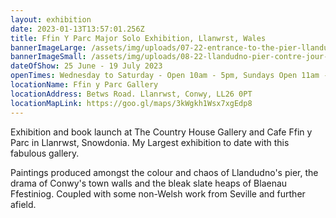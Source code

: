 ```yaml
---
layout: exhibition
date: 2023-01-13T13:57:01.256Z
title: Ffin Y Parc Major Solo Exhibition, Llanwrst, Wales
bannerImageLarge: /assets/img/uploads/07-22-entrance-to-the-pier-llandudno-24x36-.jpg
bannerImageSmall: /assets/img/uploads/08-22-llandudno-pier-contre-jour-30x24-3600.jpg
dateOfShow: 25 June - 19 July 2023
openTimes: Wednesday to Saturday - Open 10am - 5pm, Sundays Open 11am - 5pm
locationName: Ffin y Parc Gallery
locationAddress: Betws Road. Llanrwst, Conwy, LL26 0PT
locationMapLink: https://goo.gl/maps/3kWgkh1Wsx7xgEdp8
---
```

Exhibition and book launch at The Country House Gallery and Cafe Ffin y Parc in Llanrwst, Snowdonia.
My Largest exhibition to date with this fabulous gallery. 

Paintings produced amongst the colour and chaos of Llandudno's pier, the drama of Conwy's town walls and the bleak slate heaps of Blaenau Ffestiniog. Coupled with some non-Welsh work from Seville and further afield.